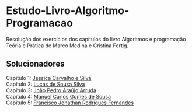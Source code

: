 # Estudo-Livro-Algoritmo-Programacao
Resolução dos exercícios dos capítulos do livro Algoritmos e programação Teória e Prática de Marco Medina e Cristina Fertig.


## Solucionadores
Capítulo 1: <a href="https://github.com/Jessicaifce">Jéssica Carvalho e Silva</a><br>
Capítulo 2: <a href="https://github.com/Luca-Sousa">Lucas de Sousa Silva</a><br>
Capítulo 3: <a href="https://github.com/Sp4rkjpedro">João Pedro Araújo Arruda</a><br>
Capítulo 4: <a href="https://github.com/1manuelc">Manuel Carlos Gomes de Sousa</a><br>
Capítulo 5: <a href="https://github.com/FranciscoJonathan">Francisco Jonathan Rodrigues Fernandes</a><br>